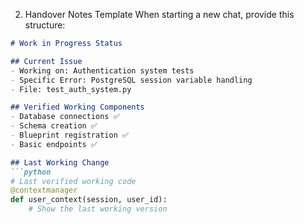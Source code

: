 2. Handover Notes Template
When starting a new chat, provide this structure:

```markdown
# Work in Progress Status

## Current Issue
- Working on: Authentication system tests
- Specific Error: PostgreSQL session variable handling
- File: test_auth_system.py

## Verified Working Components
- Database connections ✅
- Schema creation ✅
- Blueprint registration ✅
- Basic endpoints ✅

## Last Working Change
```python
# Last verified working code
@contextmanager
def user_context(session, user_id):
    # Show the last working version